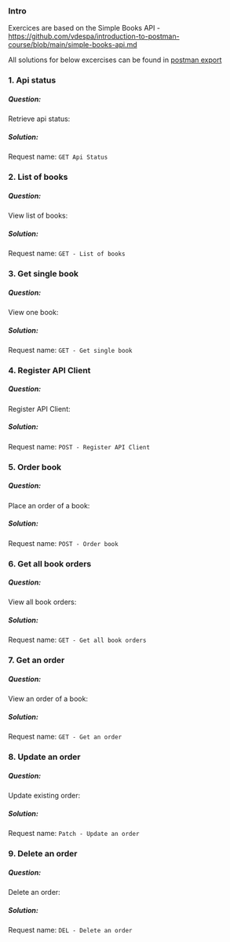 ### Intro

Exercices are based on the Simple Books API - https://github.com/vdespa/introduction-to-postman-course/blob/main/simple-books-api.md

All solutions for below excercises can be found in [postman export](SimpleBookAPI.postman_collection.json)

### 1. Api status

##### Question:

Retrieve api status:

##### Solution:

Request name: `GET Api Status`

### 2. List of books

##### Question:

View list of books:

##### Solution:

Request name: `GET - List of books`

### 3. Get single book

##### Question:

View one book:

##### Solution:

Request name: `GET - Get single book`

### 4. Register API Client

##### Question:

Register API Client:

##### Solution:

Request name: `POST - Register API Client`

### 5. Order book

##### Question:

Place an order of a book:

##### Solution:

Request name: `POST - Order book`

### 6. Get all book orders

##### Question:

View all book orders:

##### Solution:

Request name: `GET - Get all book orders`

### 7. Get an order

##### Question:

View an order of a book:

##### Solution:

Request name: `GET - Get an order`

### 8. Update an order

##### Question:

Update existing order:

##### Solution:

Request name: `Patch - Update an order`

### 9. Delete an order

##### Question:

Delete an order:

##### Solution:

Request name: `DEL - Delete an order`
